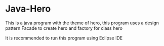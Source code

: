 # Java-Hero
This is a java program with the theme of hero, this program uses a design pattern Facade to create hero and factory for class hero

It is recommended to run this program using Eclipse IDE
